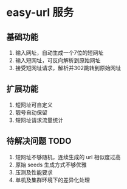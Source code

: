 # easy-url 服务

## 基础功能

1. 输入网址，自动生成一个7位的短网址
2. 输入短网址，可反向解析到原始网址
3. 接受短网址请求，解析并302跳转到原始网址

## 扩展功能

1. 短网址可自定义
2. 靓号自动保留
3. 短网址请求流量统计

## 待解决问题 TODO

1. 短网址不够随机，连续生成的 url 相似度过高
2. 原始 seeds 生成方式不够优雅
3. 压测及性能要求
4. 单机及集群环境下的差异化处理